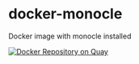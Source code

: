 # docker-monocle
Docker image with monocle installed

[![Docker Repository on Quay](https://quay.io/repository/hdc-workflows/monocle/status "Docker Repository on Quay")](https://quay.io/repository/hdc-workflows/monocle)